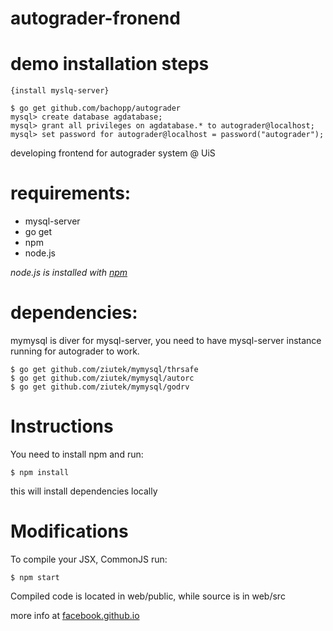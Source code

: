 # autograder-fronend

# demo installation steps

	{install myslq-server}

	$ go get github.com/bachopp/autograder
	mysql> create database agdatabase;
	mysql> grant all privileges on agdatabase.* to autograder@localhost;
	mysql> set password for autograder@localhost = password("autograder");

developing frontend for autograder system @ UiS

# requirements:

* mysql-server
* go get
* npm
* node.js 

*node.js is installed with [npm](https://www.npmjs.com/)*

# dependencies: 

mymysql is diver for mysql-server, you need to have mysql-server instance running for autograder to work.

	$ go get github.com/ziutek/mymysql/thrsafe
	$ go get github.com/ziutek/mymysql/autorc
	$ go get github.com/ziutek/mymysql/godrv
	
# Instructions

You need to install npm and run:

	$ npm install

this will install dependencies locally

# Modifications

To compile your JSX, CommonJS run:

	$ npm start

Compiled code is located in web/public, while source is in web/src

more info at [facebook.github.io](https://facebook.github.io/react/docs/getting-started.html)
